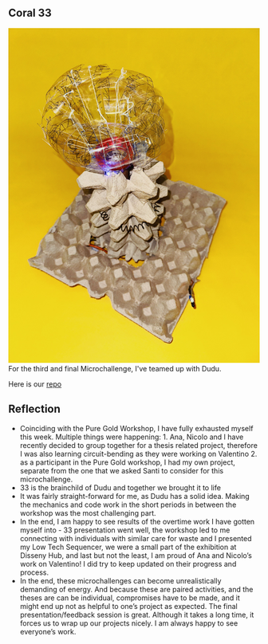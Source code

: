 ## Coral 33
![](../../images/Coral-33/33.jpg)
For the third and final Microchallenge, I've teamed up with Dudu.

Here is our [repo](https://github.com/33dudu/MicrochallengeIII)

## Reflection
- Coinciding with the Pure Gold Workshop, I have fully exhausted myself this week. Multiple things were happening: 1. Ana, Nicolo and I have recently decided to group together for a thesis related project, therefore I was also learning circuit-bending as they were working on Valentino 2. as a participant in the Pure Gold workshop, I had my own project, separate from the one that we asked Santi to consider for this microchallenge.
- 33 is the brainchild of Dudu and together we brought it to life
- It was fairly straight-forward for me, as Dudu has a solid idea. Making the mechanics and code work in the short periods in between the workshop was the most challenging part.
- In the end, I am happy to see results of the overtime work I have gotten myself into - 33 presentation went well, the workshop led to me connecting with individuals with similar care for waste and I presented my Low Tech Sequencer, we were a small part of the exhibition at Disseny Hub, and last but not the least, I am proud of Ana and Nicolo’s work on Valentino! I did try to keep updated on their progress and process.
- In the end, these microchallenges can become unrealistically demanding of energy. And because these are paired activities, and the theses are can be individual, compromises have to be made, and it might end up not as helpful to one’s project as expected. The final presentation/feedback session is great. Although it takes a long time, it forces us to wrap up our projects nicely. I am always happy to see everyone’s work.